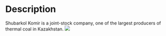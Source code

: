 # Description
Shubarkol Komir is a joint-stock company, one of the largest producers of thermal coal in Kazakhstan.
![](https://github.com/aizhannova/Internship-Database/blob/master/ShubarNetworkProject.jpg)
